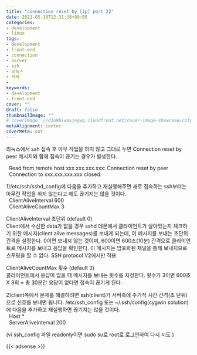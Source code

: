 ```yaml
---
title: "connection reset by [ip] port 22"
date: 2021-05-18T12:31:38+09:00
categories: 
- development
- linux
tags: 
- development
- front-end
- connection
- server
- ssh
- 리눅스
- 서버
- 
keywords: 
- development
- front-end
cover: ""
draft: false
thumbnailImage: ""
# coverImage: //d1u9biwaxjngwg.cloudfront.net/cover-image-showcase/city.jpg
metaAlignment: center
coverMeta: out
---
```


리눅스에서 ssh 접속 후 아무 작업을 하지 않고 그대로 두면 Connection reset by peer 메시지와 함께 접속이 끊기는 경우가 발생한다.

  Read from remote host xxx.xxx.xxx.xxx: Connection reset by peer  
  Connection to xxx.xxx.xxx.xxx closed.

1)/etc/ssh/sshd\_config에 다음을 추가하고 재실행해주면 새로 접속하는 ssh부터는 아무런 작업을 하지 않는다고 해도 끊기지는 않을 것이다.  
  ClientAliveInterval 600  
  ClientAliveCountMax 3

ClientAliveInterval 초단위 (default 0)  
Client에서 수신한 data가 없을 경우 sshd 데몬에서 클라이언트가 살아있는지 체크하기 위한 메시지(client alive messages)를 보내게 되는데, 이 메시지를 보내는 초단위 간격을 설정한다. 0이면 보내지 않는 것이며, 600이면 600초(10분) 간격으로 클라이언트로 메시지를 보내고 응답을 확인한다. 이 메시지는 암호화된 채널을 통해 보내지므로 스푸핑을 할 수 없다. SSH protocol V2에서만 적용

ClientAliveCountMax 횟수 (default 3)  
클라이언트에서 응답이 없을 때 메시지를 보내는 횟수를 지정한다. 횟수가 3이면 600초 X 3회 = 총 30분간 응답이 없다면 접속이 끊기게 된다.

2)client쪽에서 문제를 해결하려면 ssh(client)가 서버측에 주기적 시간 간격(초 단위)으로 신호를 보내면 됩니다. /etc/ssh\_config 또는 ~/.ssh/config(cygwin solution)에 다음을 추가하고 재실행하면 끊기지는 않을 것이다.  
  Host \*  
  ServerAliveInterval 200

(vi ssh\_config 파일 readonly이면 sudo su로 root로 로그인하여 다시 시도 )


{{< adsense >}}